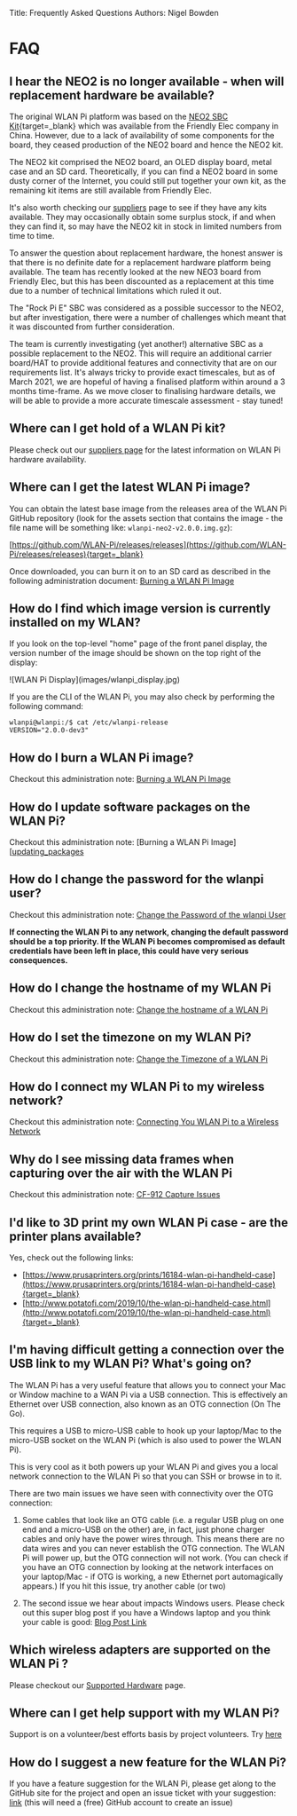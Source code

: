 Title: Frequently Asked Questions
Authors: Nigel Bowden

# FAQ

## I hear the NEO2 is no longer available - when will replacement hardware be available?

The original WLAN Pi platform was based on the [NEO2 SBC Kit][Friendlyarm]{target=_blank} which was available from the Friendly Elec company in China. However, due to a lack of availability of some components for the board, they ceased production of the NEO2 board and hence the NEO2 kit. 

The NEO2 kit comprised the NEO2 board, an OLED display board, metal case and an SD card. Theoretically, if you can find a NEO2 board in some dusty corner of the Internet, you could still put together your own kit, as the remaining kit items are still available from Friendly Elec. 

It's also worth checking our [suppliers][suppliers] page to see if they have any kits available. They may occasionally obtain some surplus stock, if and when they can find it, so may have the NEO2 kit in stock in limited numbers from time to time.

To answer the question about replacement hardware, the honest answer is that there is no definite date for a replacement hardware platform being available. The team has recently looked at the new NEO3 board from Friendly Elec, but this has been discounted as a replacement at this time due to a number of technical limitations which ruled it out.

The "Rock Pi E" SBC was considered as a possible successor to the NEO2, but after investigation, there were a number of challenges which meant that it was discounted from further consideration.

The team is currently investigating (yet another!) alternative SBC as a possible replacement to the NEO2. This will require an additional carrier board/HAT to provide additional features and connectivity that are on our requirements list. It's always tricky to provide exact timescales, but as of March 2021, we are hopeful of having a finalised platform within around a 3 months time-frame. As we move closer to finalising hardware details, we will be able to provide a more accurate timescale assessment - stay tuned!


## Where can I get hold of a WLAN Pi kit?

Please check out our [suppliers page][suppliers] for the latest information on WLAN Pi hardware availability.

## Where can I get the latest WLAN Pi image?

You can obtain the latest base image from the releases area of the WLAN Pi GitHub repository (look for the assets section that contains the image - the file name will be something like: ```wlanpi-neo2-v2.0.0.img.gz```):

[https://github.com/WLAN-Pi/releases/releases](https://github.com/WLAN-Pi/releases/releases){target=_blank}

Once downloaded, you can burn it on to an SD card as described in the following administration document: [Burning a WLAN Pi Image][burn_image]

## How do I find which image version is currently installed on my WLAN?

If you look on the top-level "home" page of the front panel display, the version number of the image should be shown on the top right of the display:
<div>![WLAN Pi Display](images/wlanpi_display.jpg)</div>

If you are the CLI of the WLAN Pi, you may also check by performing the following command:

```
wlanpi@wlanpi:/$ cat /etc/wlanpi-release
VERSION="2.0.0-dev3"
```

## How do I burn a WLAN Pi image?

Checkout this administration note: [Burning a WLAN Pi Image][burn_image]


## How do I update software packages on the WLAN Pi?

Checkout this administration note: [Burning a WLAN Pi Image][[updating_packages]


## How do I change the password for the wlanpi user?

Checkout this administration note: [Change the Password of the wlanpi User][change_pwd]

**If connecting the WLAN Pi to any network, changing the default password should be a top priority. If the WLAN Pi becomes compromised as default credentials have been left in place, this could have very serious consequences.**


## How do I change the hostname of my WLAN Pi

Checkout this administration note: [Change the hostname of a WLAN Pi][hostname]


## How do I set the timezone on my WLAN Pi?

Checkout this administration note: [Change the Timezone of a WLAN Pi][timezone]


## How do I connect my WLAN Pi to my wireless network?

Checkout this administration note: [Connecting You WLAN Pi to a Wireless Network][wifi_client]

## Why do I see missing data frames when capturing over the air with the WLAN Pi

Checkout this administration note: [CF-912 Capture Issues][cf912_capture_issues]

##  I'd like to 3D print my own WLAN Pi case - are the printer plans available?

Yes, check out the following links:

* [https://www.prusaprinters.org/prints/16184-wlan-pi-handheld-case](https://www.prusaprinters.org/prints/16184-wlan-pi-handheld-case){target=_blank}
* [http://www.potatofi.com/2019/10/the-wlan-pi-handheld-case.html](http://www.potatofi.com/2019/10/the-wlan-pi-handheld-case.html){target=_blank}


## I'm having difficult getting a connection over the USB link to my WLAN Pi? What's going on?

The WLAN Pi has a very useful feature that allows you to connect your Mac or Window machine to a WAN Pi via a USB connection. This is effectively an Ethernet over USB connection, also known as an OTG connection (On The Go).

This requires a USB to micro-USB cable to hook up your laptop/Mac to the micro-USB socket on the WLAN Pi (which is also used to power the WLAN Pi).

This is very cool as it both powers up your WLAN Pi and gives you a local network connection to the WLAN Pi so that you can SSH or browse in to it.

There are two main issues we have seen with connectivity over the OTG connection:

1. Some cables that look like an OTG cable (i.e. a regular USB plug on one end and a micro-USB on the other) are, in fact, just phone charger cables and only have the power wires through. This means there are no data wires and you can never establish the OTG connection. The WLAN Pi will power up, but the OTG connection will not work. (You can check if you have an OTG connection by looking at the network interfaces on your laptop/Mac - if OTG is working, a new Ethernet port automagically appears.) 
If you hit this issue, try another cable (or two)

2. The second issue we hear about impacts Windows users. Please check out this super blog post if you have a Windows laptop and you think your cable is good: [Blog Post Link][Win10_Host_Issue]

## Which wireless adapters are supported on the WLAN Pi ?

Please checkout our [Supported Hardware][supported_hardware] page.

## Where can I get help support with my WLAN Pi?

Support is on a volunteer/best efforts basis by project volunteers. Try [here][support]

## How do I suggest a new feature for the WLAN Pi?

If you have a feature suggestion for the WLAN Pi, please get along to the GitHub site for the project and open an issue ticket with your suggestion: [link][suggestions] (this will need a (free) GitHub account to create an issue)

<!-- Link list -->
[support]: support.md
[suppliers]: suppliers.md
[wlanpi_releases]: https://github.com/WLAN-Pi/wlanpi/releases
[burn_image]: https://youtu.be/sD4WlNyyWDs
[adapter_sheet]: https://docs.google.com/spreadsheets/d/1yAjO2vZuIfJ9BwI5cQ_qu72HpyEuETj4Zd7bWBnskDM/edit#gid=0
[suggestions]: https://github.com/WLAN-Pi/wlanpi/issues
[Win10_Host_Issue]: https://dutchwifigeek.blogspot.com/2019/10/using-wlan-pis-usb-host-interface-in.html
[burn_image]: admin/burn_image.md
[hostname]: admin/hostname.md
[change_pwd]: admin/change_pwd.md
[timezone]: admin/timezone.md
[wifi_client]: admin/wifi_client.md
[updating_packages]: admin/updating_packages.md
[Friendlyarm]: https://www.friendlyarm.com/index.php?route=product/product&product_id=189
[supported_hardware]: supported_hardware.md#wireless-adapters
[cf912_capture_issues]: admin/cf912_issues.md
